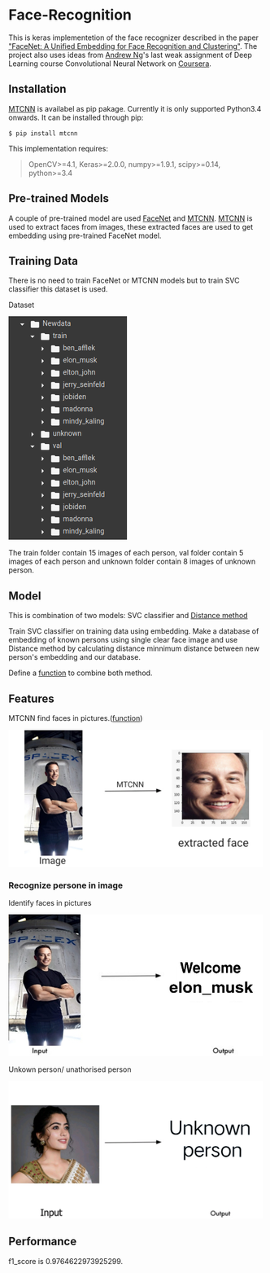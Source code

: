 # Face-Recognition
This is keras implementetion of the face recognizer described in the paper ["FaceNet: A Unified Embedding for Face Recognition and Clustering"](https://arxiv.org/abs/1503.03832). The project also uses ideas from [Andrew Ng](https://www.google.com/url?sa=t&rct=j&q=&esrc=s&source=web&cd=&cad=rja&uact=8&ved=2ahUKEwjD_p_d6NnqAhVF6nMBHYyKCPUQFjAAegQIARAB&url=https%3A%2F%2Fen.wikipedia.org%2Fwiki%2FAndrew_Ng&usg=AOvVaw2LbWH5rpY5AMpcPkIpID2t)'s last weak assignment of Deep Learning course Convolutional Neural Network on [Coursera](https://www.coursera.org).

## Installation
[MTCNN](https://arxiv.org/abs/1604.02878) is availabel as pip pakage.
Currently it is only supported Python3.4 onwards. It can be installed through pip:
```
$ pip install mtcnn
```
This implementation requires:
>OpenCV>=4.1, Keras>=2.0.0, numpy>=1.9.1, scipy>=0.14, python>=3.4

## Pre-trained Models
A couple of pre-trained model are used [FaceNet](https://arxiv.org/abs/1503.03832) and [MTCNN](https://arxiv.org/abs/1604.02878). [MTCNN](https://github.com/ipazc/mtcnn) is used to extract faces from images, these extracted faces are used to get embedding using pre-trained FaceNet model.

## Training Data
There is no  need to train FaceNet or MTCNN models but to train SVC classifier this dataset is used. 

Dataset

![Alt text](Images/dataset_structure.png)

The train folder contain 15 images of each person, val folder contain 5 images of each person and unknown folder contain 8 images of unknown person. 

## Model
This is combination of two models: SVC classifier and [Distance method](https://github.com/adg1822/Face-Recognition/blob/master/Notebook/Distance%20method.ipynb)

Train SVC classifier on training data using embedding. Make a database of embedding of known persons using single clear face image and use Distance method by calculating distance minnimum distance between new person's embedding and our database.

Define a [function](Functions/getclass.py) to combine both method.

## Features
MTCNN find faces in pictures.([function](Functions/get_extracted_face.py)) 

<img width="500" alt="java 8 and prio java 8  array review example" src="Images/elon_musk%20extracted%20face.png">


### Recognize persone in image

Identify faces in pictures

<img width="500" alt="java 8 and prio java 8  array review example" src="Images/welcome elon_musk.JPG">



Unkown person/ unathorised person

<img width="500" alt="java 8 and prio java 8  array review example" src="Images/unknown person.jpg">



## Performance

f1_score is 0.9764622973925299.
